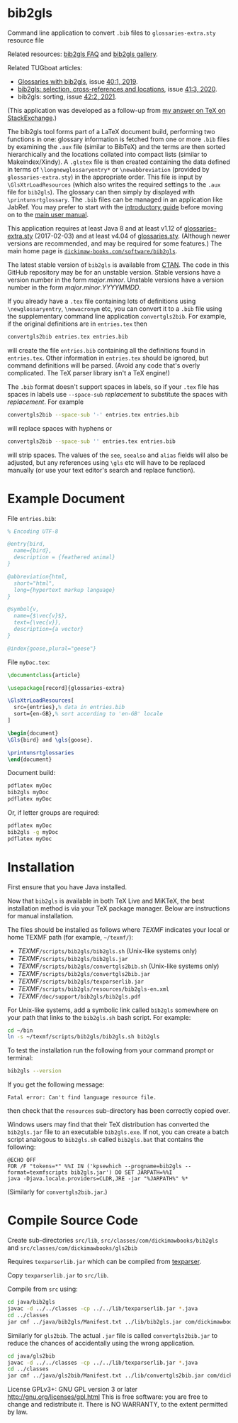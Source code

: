 # bib2gls
Command line application to convert `.bib` files to `glossaries-extra.sty` resource file

Related resources: [bib2gls FAQ](https://www.dickimaw-books.com/faq.php?category=bib2gls) and [bib2gls gallery](https://www.dickimaw-books.com/gallery/#bib2gls).

Related TUGboat articles:

  - [Glossaries with bib2gls](http://tug.org/TUGboat/tb40-1/tb124talbot-bib2gls.pdf), issue [40:1, 2019](http://tug.org/TUGboat/Contents/contents40-1.html).
  - [bib2gls: selection, cross-references and locations](http://tug.org/TUGboat/tb41-3/tb129talbot-bib2gls-more.pdf), issue [41:3, 2020](http://tug.org/TUGboat/Contents/contents41-3.html).
  - bib2gls: sorting, issue [42:2, 2021](http://tug.org/TUGboat/Contents/contents42-2.html).

(This application was developed as a follow-up from [my answer on TeX on
StackExchange](http://tex.stackexchange.com/a/343852/19862).)

The bib2gls tool forms part of a LaTeX document build, performing two
functions in one: glossary information is fetched from one or
more `.bib` files by examining the `.aux` file (similar to BibTeX)
and the terms are then sorted hierarchically and the locations collated into
compact lists (similar to Makeindex/Xindy). A `.glstex` file 
is then created containing the data defined in terms of
`\longnewglossaryentry*` or `\newabbreviation` (provided by
`glossaries-extra.sty`) in the appropriate order. This file
is input by `\GlsXtrLoadResources` (which also writes the required
settings to the `.aux` file for `bib2gls`). The glossary
can then simply by displayed with `\printunsrtglossary`. The
`.bib` files can be managed in an application like JabRef.
You may prefer to start with the [introductory guide](http://mirrors.ctan.org/support/bib2gls/bib2gls-begin.pdf)
before moving on to the [main user manual](http://mirrors.ctan.org/support/bib2gls/bib2gls.pdf).

This application requires at least Java 8 and at least v1.12 of
[glossaries-extra.sty](http://ctan.org/pkg/glossaries-extra)
(2017-02-03) and at least v4.04 of [glossaries.sty](http://ctan.org/pkg/glossaries). (Although newer versions are recommended, 
and may be required for some features.)
The main home page is [`dickimaw-books.com/software/bib2gls`](http://www.dickimaw-books.com/software/bib2gls/).

The latest stable version of `bib2gls` is available from [CTAN](https://ctan.org/pkg/bib2gls).
The code in this GitHub repository may be for an unstable version.
Stable versions have a version number in the form _major_._minor_.
Unstable versions have a version number in the form _major_._minor_._YYYYMMDD_. 

If you already have a `.tex` file containing lots of
definitions using `\newglossaryentry`,
`\newacronym` etc, you can convert it to a `.bib`
file using the supplementary command line application
`convertgls2bib`. For example, if the original definitions
are in `entries.tex` then
```bash
convertgls2bib entries.tex entries.bib
```
will create the file `entries.bib` containing all the definitions
found in `entries.tex`. Other information in `entries.tex` should be
ignored, but command definitions will be parsed. (Avoid any code
that's overly complicated. The TeX parser library isn't a
TeX engine!)

The `.bib` format doesn't support spaces in labels, so if your
`.tex` file has spaces in labels use `--space-sub` _replacement_
to substitute the spaces with _replacement_. For example
```bash
convertgls2bib --space-sub '-' entries.tex entries.bib
```
will replace spaces with hyphens or
```bash
convertgls2bib --space-sub '' entries.tex entries.bib
```
will strip spaces. The values of the `see`, `seealso` and
`alias` fields will also be adjusted, but any references using
`\gls` etc will have to be replaced manually (or use your
text editor's search and replace function).

# Example Document

File `entries.bib`:

```bibtex
% Encoding UTF-8

@entry{bird,
  name={bird},
  description = {feathered animal}
}

@abbreviation{html,
  short="html",
  long={hypertext markup language}
}

@symbol{v,
  name={$\vec{v}$},
  text={\vec{v}},
  description={a vector}
}

@index{goose,plural="geese"}
```

File `myDoc.tex`:

```latex
\documentclass{article}

\usepackage[record]{glossaries-extra}

\GlsXtrLoadResources[
  src={entries},% data in entries.bib
  sort={en-GB},% sort according to 'en-GB' locale
]

\begin{document}
\Gls{bird} and \gls{goose}.

\printunsrtglossaries
\end{document}
```

Document build:

```bash
pdflatex myDoc
bib2gls myDoc
pdflatex myDoc
```

Or, if letter groups are required:

```bash
pdflatex myDoc
bib2gls -g myDoc
pdflatex myDoc
```

# Installation

First ensure that you have Java installed.

Now that `bib2gls` is available in both TeX Live and MiKTeX,
the best installation method is via your TeX package manager.
Below are instructions for manual installation.

The files should be installed as follows where *TEXMF* indicates
your local or home TEXMF path (for example, `~/texmf/`):

 - *TEXMF*`/scripts/bib2gls/bib2gls.sh` (Unix-like systems only)
 - *TEXMF*`/scripts/bib2gls/bib2gls.jar`
 - *TEXMF*`/scripts/bib2gls/convertgls2bib.sh` (Unix-like systems only)
 - *TEXMF*`/scripts/bib2gls/convertgls2bib.jar`
 - *TEXMF*`/scripts/bib2gls/texparserlib.jar`
 - *TEXMF*`/scripts/bib2gls/resources/bib2gls-en.xml`
 - *TEXMF*`/doc/support/bib2gls/bib2gls.pdf`

For Unix-like systems, add a symbolic link called `bib2gls` somewhere on
your path that links to the `bib2gls.sh` bash script.
For example:
```bash
cd ~/bin
ln -s ~/texmf/scripts/bib2gls/bib2gls.sh bib2gls
```

To test the installation run the following from your command 
prompt or terminal:
```bash
bib2gls --version
```
If you get the following message:
```
Fatal error: Can't find language resource file.
```
then check that the `resources` sub-directory has been correctly
copied over.

Windows users may find that their TeX distribution has converted the
`bib2gls.jar` file to an executable `bib2gls.exe`. If not, you can create a
batch script analogous to `bib2gls.sh` called `bib2gls.bat` that
contains the following:
```com
@ECHO OFF
FOR /F "tokens=*" %%I IN ('kpsewhich --progname=bib2gls --format=texmfscripts bib2gls.jar') DO SET JARPATH=%%I
java -Djava.locale.providers=CLDR,JRE -jar "%JARPATH%" %*
```
(Similarly for `convertgls2bib.jar`.)

# Compile Source Code

Create sub-directories `src/lib`,
`src/classes/com/dickimawbooks/bib2gls` and
`src/classes/com/dickimawbooks/gls2bib`

Requires `texparserlib.jar` which can be compiled from
[texparser](https://github.com/nlct/texparser).

Copy `texparserlib.jar` to `src/lib`.

Compile from `src` using:

```bash 
cd java/bib2gls
javac -d ../../classes -cp ../../lib/texparserlib.jar *.java
cd ../classes
jar cmf ../java/bib2gls/Manifest.txt ../lib/bib2gls.jar com/dickimawbooks/bib2gls/*.class
```

Similarly for `gls2bib`. The actual `.jar` file is called
`convertgls2bib.jar` to reduce the chances of accidentally
using the wrong application.

```bash 
cd java/gls2bib
javac -d ../../classes -cp ../../lib/texparserlib.jar *.java
cd ../classes
jar cmf ../java/gls2bib/Manifest.txt ../lib/convertgls2bib.jar com/dickimawbooks/gls2bib/*.class
```

License GPLv3+: GNU GPL version 3 or later
http://gnu.org/licenses/gpl.html
This is free software: you are free to change and redistribute it.
There is NO WARRANTY, to the extent permitted by law.


